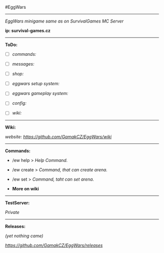 #EggWars

---

_EggWars minigame same as on SurvivalGames MC Server_

**ip: survival-games.cz**

---

__ToDo:__

- [ ] _commands:_

- [ ] _messages:_

- [ ] _shop:_

- [ ] _eggwars setup system:_

- [ ] _eggwars gameplay system:_

- [ ] _config:_

- [ ] _wiki:_

---

__Wiki:__

_website: https://github.com/GamakCZ/EggWars/wiki_

---

__Commands:__

- /ew help > _Help Command._

- /ew create > _Command, that can create arena._

- /ew set > _Command, taht can set arena._


- __More on wiki__

---

__TestServer:__

_Private_

---

__Releases:__

_(yet nothing came)_

_https://github.com/GamakCZ/EggWars/releases_
